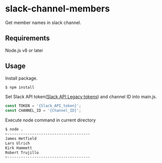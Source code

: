 # slack-channel-members

Get member names in slack channel.

## Requirements

Node.js v8 or later

## Usage

Install package.

```sh
$ npm install
```

Set Slack API token([Slack API Legacy tokens](https://api.slack.com/custom-integrations/legacy-tokens)) and channel ID into main.js.

```js
const TOKEN = '{Slack_API_token}';
const CHANNEL_ID = '{Channel_ID}';
```

Execute node command in current directory

```sh
$ node .
✄-------------------------------------
James Hetfield
Lars Ulrich
Kirk Hammett
Robert Trujillo
✄-------------------------------------
```
